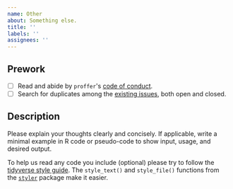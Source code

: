 ```yaml
---
name: Other
about: Something else.
title: ''
labels: ''
assignees: ''
---
```


## Prework

- [ ] Read and abide by `proffer`'s [code of conduct](https://github.com/r-prof/proffer/blob/master/CODE_OF_CONDUCT.md).
- [ ] Search for duplicates among the [existing issues](https://github.com/r-prof/proffer/issues), both open and closed.

## Description

Please explain your thoughts clearly and concisely. If applicable, write a minimal example in R code or pseudo-code to show input, usage, and desired output.

To help us read any code you include (optional) please try to follow the [tidyverse style guide](https://style.tidyverse.org/). The `style_text()` and `style_file()` functions from the [`styler`](https://github.com/r-lib/styler) package make it easier.
